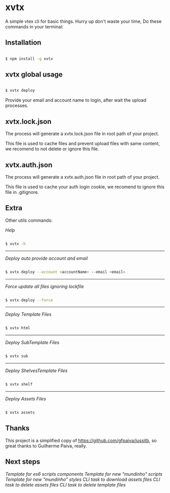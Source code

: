 # xvtx
A simple vtex cli for basic things.
Hurry up don't waste your time, Do these commands in your terminal:


## Installation

```bash

$ npm install -g xvtx

```

## xvtx global usage

```bash

$ xvtx deploy

```

Provide your email and account name to login, after wait the upload processes.

## xvtx.lock.json

The process will generate a xvtx.lock.json file in root path of your project.

This file is used to cache files and prevent upload files with same content, we recomend to not delete or ignore this file.

## xvtx.auth.json

The process will generate a xvtx.auth.json file in root path of your project.

This file is used to cache your auth login cookie, we recomend to ignore this file in .gitignore.


## Extra

Other utils commands:

*Help*

```bash

$ xvtx -h

```
___

*Deploy auto provide account and email*

```bash

$ xvtx deploy --account <accountName> --email <email>

```
___
*Force update all files ignoring lockfile*

```bash

$ xvtx deploy --force

```
___
*Deploy Template Files*

```bash

$ xvtx html

```
___
*Deploy SubTemplate Files*

```bash

$ xvtx sub

```
___
*Deploy ShelvesTemplate Files*

```bash

$ xvtx shelf

```
___
*Deploy Assets Files*

```bash

$ xvtx assets

```

## Thanks
This project is a simplified copy of https://github.com/gfpaiva/jussitb, so great thanks to Guilherme Paiva, really.


## Next steps
*Template for es6 scripts components*
*Template for new "mundinho" scripts*
*Template for new "mundinho" styles*
*CLI task to download assets files*
*CLI task to delete assets files*
*CLI task to delete template files*


